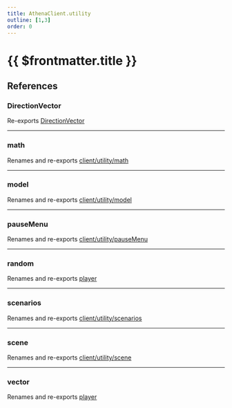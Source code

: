 ```yaml
---
title: AthenaClient.utility
outline: [1,3]
order: 0
---
```


# {{ $frontmatter.title }}


## References

### DirectionVector

Re-exports [DirectionVector](../classes/client_utility_directionToVector_DirectionVector.md)

___

### math

Renames and re-exports [client/utility/math](client_utility_math.md)

___

### model

Renames and re-exports [client/utility/model](client_utility_model.md)

___

### pauseMenu

Renames and re-exports [client/utility/pauseMenu](client_utility_pauseMenu.md)

___

### random

Renames and re-exports [player](server_config.md#player)

___

### scenarios

Renames and re-exports [client/utility/scenarios](client_utility_scenarios.md)

___

### scene

Renames and re-exports [client/utility/scene](client_utility_scene.md)

___

### vector

Renames and re-exports [player](server_config.md#player)
